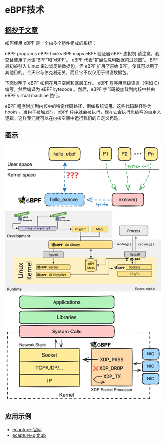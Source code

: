 # eBPF技术


## [摘抄于文章](https://www.cnxct.com/an-applied-introduction-to-ebpf-with-go/)

如何使用
eBPF 是一个由多个组件组成的系统：

eBPF programs
eBPF hooks
BPF maps
eBPF 验证器
eBPF 虚拟机
请注意，我交替使用了术语“BPF”和“eBPF”。 eBPF 代表“扩展伯克利数据包过滤器”。 BPF 最初被引入 Linux 来过滤网络数据包，但 eBPF 扩展了原始 BPF，使其可以用于其他目的。今天它与伯克利无关，而且它不仅仅用于过滤数据包。

下面说明了 eBPF 如何在用户空间和底层工作。 eBPF 程序用高级语言（例如 C）编写，然后编译为 eBPF bytecode 。然后，eBPF 字节码被加载到内核中并由 eBPF virtual machine 执行。

eBPF 程序附加到内核中的特定代码路径，例如系统调用。这些代码路径称为 hooks 。当钩子被触发时，eBPF 程序就会被执行，现在它会执行您编写的自定义逻辑。这样我们就可以在内核空间中运行我们的自定义代码。

## 图示

![图片-1](webp/ebpf/eBPF-1.png)
![图片-2](webp/ebpf/eBPF-2.png)
![图片-3](webp/ebpf/eBPF-3.png)

## 应用示例

* [ecapture-官网](https://ecapture.cc/zh)
* [ecapture-github](https://github.com/gojue/ecapture)

